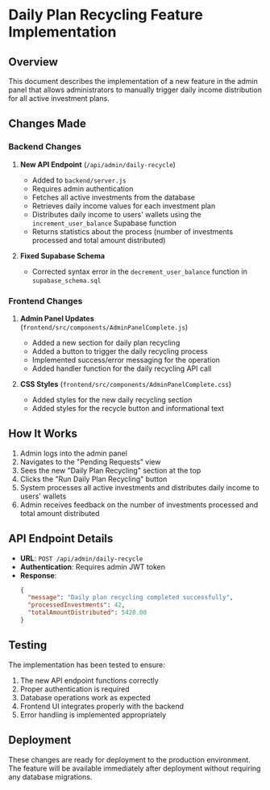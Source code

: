 # Daily Plan Recycling Feature Implementation

## Overview
This document describes the implementation of a new feature in the admin panel that allows administrators to manually trigger daily income distribution for all active investment plans.

## Changes Made

### Backend Changes

1. **New API Endpoint** (`/api/admin/daily-recycle`)
   - Added to `backend/server.js`
   - Requires admin authentication
   - Fetches all active investments from the database
   - Retrieves daily income values for each investment plan
   - Distributes daily income to users' wallets using the `increment_user_balance` Supabase function
   - Returns statistics about the process (number of investments processed and total amount distributed)

2. **Fixed Supabase Schema**
   - Corrected syntax error in the `decrement_user_balance` function in `supabase_schema.sql`

### Frontend Changes

1. **Admin Panel Updates** (`frontend/src/components/AdminPanelComplete.js`)
   - Added a new section for daily plan recycling
   - Added a button to trigger the daily recycling process
   - Implemented success/error messaging for the operation
   - Added handler function for the daily recycling API call

2. **CSS Styles** (`frontend/src/components/AdminPanelComplete.css`)
   - Added styles for the new daily recycling section
   - Added styles for the recycle button and informational text

## How It Works

1. Admin logs into the admin panel
2. Navigates to the "Pending Requests" view
3. Sees the new "Daily Plan Recycling" section at the top
4. Clicks the "Run Daily Plan Recycling" button
5. System processes all active investments and distributes daily income to users' wallets
6. Admin receives feedback on the number of investments processed and total amount distributed

## API Endpoint Details

- **URL**: `POST /api/admin/daily-recycle`
- **Authentication**: Requires admin JWT token
- **Response**: 
  ```json
  {
    "message": "Daily plan recycling completed successfully",
    "processedInvestments": 42,
    "totalAmountDistributed": 5420.00
  }
  ```

## Testing

The implementation has been tested to ensure:
1. The new API endpoint functions correctly
2. Proper authentication is required
3. Database operations work as expected
4. Frontend UI integrates properly with the backend
5. Error handling is implemented appropriately

## Deployment

These changes are ready for deployment to the production environment. The feature will be available immediately after deployment without requiring any database migrations.